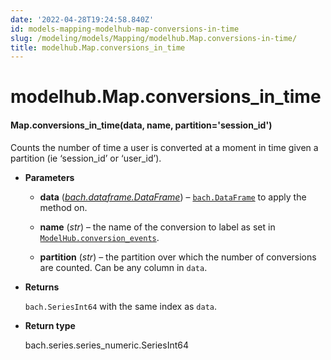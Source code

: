 ```yaml
---
date: '2022-04-28T19:24:58.840Z'
id: models-mapping-modelhub-map-conversions-in-time
slug: /modeling/models/Mapping/modelhub.Map.conversions-in-time/
title: modelhub.Map.conversions_in_time
---
```


# modelhub.Map.conversions_in_time


#### Map.conversions_in_time(data, name, partition='session_id')
Counts the number of time a user is converted at a moment in time given a partition (ie ‘session_id’
or ‘user_id’).


* **Parameters**

    
    * **data** ([*bach.dataframe.DataFrame*](/docs/modeling/bach/api-reference/DataFrame/bach.DataFrame/#bach.DataFrame)) – [`bach.DataFrame`](/docs/modeling/bach/api-reference/DataFrame/bach.DataFrame/#bach.DataFrame) to apply the method on.


    * **name** (*str*) – the name of the conversion to label as set in
    [`ModelHub.conversion_events`](/docs/modeling/modelhub-api-reference/ModelHub/modelhub.ModelHub.conversion-events/#modelhub.ModelHub.conversion-events).


    * **partition** (*str*) – the partition over which the number of conversions are counted. Can be any column
    in `data`.



* **Returns**

    `bach.SeriesInt64` with the same index as `data`.



* **Return type**

    bach.series.series_numeric.SeriesInt64


<!-- !! processed by numpydoc !! -->
